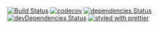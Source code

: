 [![Build Status](https://travis-ci.org/ffossum/gamesite3-deepstream.svg?branch=master)](https://travis-ci.org/ffossum/gamesite3-deepstream)
[![codecov](https://codecov.io/gh/ffossum/gamesite3-deepstream/branch/master/graph/badge.svg)](https://codecov.io/gh/ffossum/gamesite3-deepstream)
[![dependencies Status](https://david-dm.org/ffossum/gamesite3-deepstream/status.svg)](https://david-dm.org/ffossum/gamesite3-deepstream)
[![devDependencies Status](https://david-dm.org/ffossum/gamesite3-deepstream/dev-status.svg)](https://david-dm.org/ffossum/gamesite3-deepstream?type=dev)
[![styled with prettier](https://img.shields.io/badge/styled_with-prettier-ff69b4.svg)](https://github.com/prettier/prettier)
